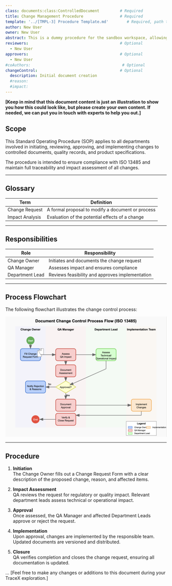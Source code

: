 ```yaml
---
class: documents:class:ControlledDocument         # Required
title: Change Management Procedure                # Required
template: '../[TMPL-3] Procedure Template.md'        # Required, path to template
author: New User
owner: New User
abstract: This is a dummy procedure for the sandbox workspace, allowing you to play around and easily explore TraceX’s capabilities.      # Optional
reviewers:                                        # Optional
  - New User
approvers:                                        # Optional
  - New User
#coAuthors:                                        # Optional 
changeControl:                                    # Optional
  description: Initial document creation
  #reason: 
  #impact: 
---
```


**[Keep in mind that this document content is just an illustration to show you how this could look like, but please create your own content. If needed, we can put you in touch with experts to help you out.]**

## Scope

This Standard Operating Procedure (SOP) applies to all departments involved in initiating, reviewing, approving, and implementing changes to controlled documents, quality records, and product specifications.

The procedure is intended to ensure compliance with ISO 13485 and maintain full traceability and impact assessment of all changes.

---

## Glossary

| Term           | Definition                                         |
|----------------|----------------------------------------------------|
| Change Request | A formal proposal to modify a document or process |
| Impact Analysis| Evaluation of the potential effects of a change   |

---

## Responsibilities

| Role             | Responsibility                                 |
|------------------|-----------------------------------------------|
| Change Owner     | Initiates and documents the change request     |
| QA Manager       | Assesses impact and ensures compliance         |
| Department Lead  | Reviews feasibility and approves implementation|

---

## Process Flowchart

The following flowchart illustrates the change control process:

![Change Control Process Flow](https://github.com/charles-rollet/controlled-docs-test/blob/main/assets/images/change-control-process-flow.png)

---

## Procedure

1. **Initiation**  
   The Change Owner fills out a Change Request Form with a clear description of the proposed change, reason, and affected items.

2. **Impact Assessment**  
   QA reviews the request for regulatory or quality impact. Relevant department leads assess technical or operational impact.

3. **Approval**  
   Once assessed, the QA Manager and affected Department Leads approve or reject the request.

4. **Implementation**  
   Upon approval, changes are implemented by the responsible team. Updated documents are versioned and distributed.

5. **Closure**  
   QA verifies completion and closes the change request, ensuring all documentation is updated.


... [Feel free to make any changes or additions to this document during your TraceX exploration.]
